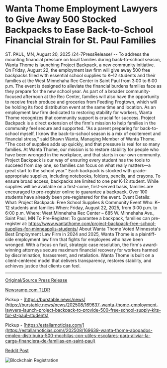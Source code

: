 # Wanta Thome Employment Lawyers to Give Away 500 Stocked Backpacks to Ease Back-to-School Financial Strain for St. Paul Families

ST. PAUL, MN, August 20, 2025 /24-7PressRelease/ -- To address the mounting financial pressure on local families during back-to-school season, Wanta Thome is launching Project Backpack, a new community initiative. On Friday, August 22, the employment law firm will give away 500 free backpacks filled with essential school supplies to K–12 students and their families at the West Minnehaha Rec Center in Saint Paul from 3:00 to 6:00 p.m.  The event is designed to alleviate the financial burdens families face as they prepare for the new school year. As part of a broader community-focused afternoon at the Rec Center, families will also have the opportunity to receive fresh produce and groceries from Feeding Frogtown, which will be holding its food distribution event at the same time and location.  As an employment law firm dedicated to restoring stability for workers, Wanta Thome recognizes that community support is crucial for success. Project Backpack is a direct extension of the firm's mission to help families in the community feel secure and supported.  "As a parent preparing for back-to-school myself, I know the back-to-school season is a mix of excitement and financial stress," said Shawn Wanta, Managing Member of Wanta Thome. "The cost of supplies adds up quickly, and that pressure is real for so many families. At Wanta Thome, our mission is to restore stability for people who have been wronged in the workplace, and that starts in our own community. Project Backpack is our way of ensuring every student has the tools to succeed from day one, so families can focus on what really matters—a great start to the school year."  Each backpack is stocked with grade-appropriate supplies, including notebooks, folders, pencils, and crayons. To ensure broad access, backpacks are limited to one per K-12 student. While supplies will be available on a first-come, first-served basis, families are encouraged to pre-register online to guarantee a backpack. Over 100 students have already been pre-registered for the event.  Event Details: What: Project Backpack: Free School Supplies & Community Event Who: K–12 students and families When: Friday, August 22, 2025, from 3:00 p.m. to 6:00 p.m. Where: West Minnehaha Rec Center – 685 W. Minnehaha Ave., Saint Paul, MN  To Pre-Register: To guarantee a backpack, families can pre-register at: https://www.wantathome.com/project-backpack-free-school-supplies-for-minneapolis-students/  About Wanta Thome Voted Minnesota's Best Employment Law Firm in 2024 and 2025, Wanta Thome is a plaintiff-side employment law firm that fights for employees who have been wronged. With a focus on fast, strategic case resolution, the firm's award-winning attorneys secure maximum financial recovery for workers harmed by discrimination, harassment, and retaliation. Wanta Thome is built on a client-centered model that delivers transparency, restores stability, and achieves justice that clients can feel. 

---

[Original/Source Press Release](https://www.24-7pressrelease.com/press-release/526068/wanta-thome-employment-lawyers-to-give-away-500-stocked-backpacks-to-ease-back-to-school-financial-strain-for-st-paul-families)
                    

[Newsramp.com TLDR](https://newsramp.com/curated-news/wanta-thome-launches-project-backpack-to-ease-school-supply-burden/2815fb13061c8a5999652ec05a14a68a) 


Pickup - [https://burstable.news/news](https://burstable.news/news/202508/169637-wanta-thome-employment-lawyers-launch-project-backpack-to-provide-500-free-school-supply-kits-for-st-paul-students)

Pickup - [https://estallarnoticias.com/](https://estallarnoticias.com//202508/169639-wanta-thome-abogados-empleo-distribuira-500-mochilas-con-utiles-escolares-para-aliviar-la-carga-financiera-de-familias-en-saint-paul)
 



[Reddit Post](https://www.reddit.com/r/newsramp/comments/1mvlvip/wanta_thome_launches_project_backpack_to_ease/) 



![Blockchain Registration](https://cdn.newsramp.app/24-7PressRelease/qrcode/258/20/chiprm2z.webp)